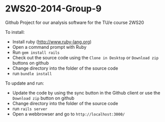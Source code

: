 2WS20-2014-Group-9
==================

Github Project for our analysis software for the TU/e course 2WS20

To install:
  * Install ruby (http://www.ruby-lang.org)
  * Open a command prompt with Ruby
  * Run `gem install rails`
  * Check out the source code using the  `Clone in Desktop` or `Download zip` buttons on github
  * Change directory into the folder of the source code
  * run `bundle install`

To update and run:
  * Update the code by using the sync button in the Github client or use the `Download zip` button on github
  * Change directory into the folder of the source code
  * run `rails server`
  * Open a webbrowser and go to `http://localhost:3000/`
